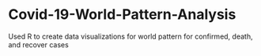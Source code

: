 # Covid-19-World-Pattern-Analysis
Used R to create data visualizations for world pattern for confirmed, death, and recover cases
